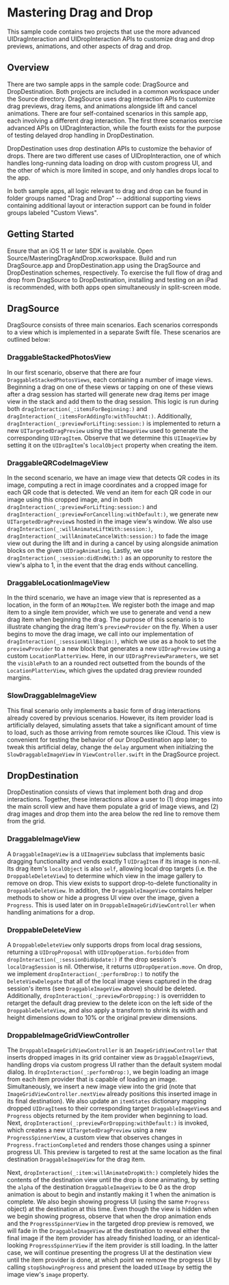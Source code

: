 # Mastering Drag and Drop

This sample code contains two projects that use the more advanced UIDragInteraction and UIDropInteraction APIs to customize drag and drop previews, animations, and other aspects of drag and drop.

## Overview

There are two sample apps in the sample code: DragSource and DropDestination. Both projects are included in a common workspace under the Source directory. DragSource uses drag interaction APIs to customize drag previews, drag items, and animations alongside lift and cancel animations. There are four self-contained scenarios in this sample app, each involving a different drag interaction. The first three scenarios exercise advanced APIs on UIDragInteraction, while the fourth exists for the purpose of testing delayed drop handling in DropDestination.

DropDestination uses drop destination APIs to customize the behavior of drops. There are two different use cases of UIDropInteraction, one of which handles long-running data loading on drop with custom progress UI, and the other of which is more limited in scope, and only handles drops local to the app.

In both sample apps, all logic relevant to drag and drop can be found in folder groups named "Drag and Drop" -- additional supporting views containing additional layout or interaction support can be found in folder groups labeled "Custom Views".

## Getting Started

Ensure that an iOS 11 or later SDK is available. Open Source/MasteringDragAndDrop.xcworkspace. Build and run DragSource.app and DropDestination.app using the DragSource and DropDestination schemes, respectively. To exercise the full flow of drag and drop from DragSource to DropDestination, installing and testing on an iPad is recommended, with both apps open simultaneously in split-screen mode.

## DragSource
DragSource consists of three main scenarios. Each scenarios corresponds to a view which is implemented in a separate Swift file. These scenarios are outlined below:

### DraggableStackedPhotosView

In our first scenario, observe that there are four `DraggableStackedPhotosViews`, each containing a number of image views. Beginning a drag on one of these views or tapping on one of these views after a drag session has started will generate new drag items per image view in the stack and add them to the drag session. This logic is run during both `dragInteraction(_:itemsForBeginning:)` and `dragInteraction(_:itemsForAddingTo:withTouchAt:)`.  Additionally, `dragInteraction(_:previewForLifting:session:)` is implemented to return a new `UITargetedDragPreview` using the `UIImageView` used to generate the corresponding `UIDragItem`. Observe that we determine this `UIImageView` by setting it on the `UIDragItem`'s `localObject` property when creating the item.

### DraggableQRCodeImageView

In the second scenario, we have an image view that detects QR codes in its image, computing a rect in image coordinates and a cropped image for each QR code that is detected. We vend an item for each QR code in our image using this cropped image, and in both `dragInteraction(_:previewForLifting:session:)` and `dragInteraction(_:previewForCancelling:withDefault:)`, we generate new `UITargetedDragPreview`s hosted in the image view's window. We also use `dragInteraction(_:willAnimateLiftWith:session:)`, `dragInteraction(_:willAnimateCancelWith:session:)` to fade the image view out during the lift and in during a cancel by using alongside animation blocks on the given `UIDragAnimating`. Lastly, we use `dragInteraction(_:session:didEndWith:)` as an opporunity to restore the view's alpha to 1, in the event that the drag ends without cancelling.

### DraggableLocationImageView

In the third scenario, we have an image view that is represented as a location, in the form of an `MKMapItem`. We register both the image and map item to a single item provider, which we use to generate and vend a new drag item when beginning the drag. The purpose of this scenario is to illustrate changing the drag item's `previewProvider` on the fly. When a user begins to move the drag image, we call into our implementation of `dragInteraction(_:sessionWillBegin:)`, which we use as a hook to set the `previewProvider` to a new block that generates a new `UIDragPreview` using a custom `LocationPlatterView`. Here, in our `UIDragPreviewParameters`, we set the `visiblePath` to an a rounded rect outsetted from the bounds of the `LocationPlatterView`, which gives the updated drag preview rounded margins.

### SlowDraggableImageView

This final scenario only implements a basic form of drag interactions already covered by previous scenarios. However, its item provider load is artificially delayed, simulating assets that take a significant amount of time to load, such as those arriving from remote sources like iCloud. This view is convenient for testing the behavior of our DropDestination app later; to tweak this artificial delay, change the `delay` argument when initialzing the `SlowDraggableImageView` in `ViewController.swift` in the DragSource project.

## DropDestination
DropDestination consists of views that implement both drag and drop interactions. Together, these interactions allow a user to (1) drop images into the main scroll view and have them populate a grid of image views, and (2) drag images and drop them into the area below the red line to remove them from the grid.

### DraggableImageView

A `DraggableImageView` is a `UIImageView` subclass that implements basic dragging functionality and vends exactly 1 `UIDragItem` if its image is non-nil. Its drag item's `localObject` is also `self`, allowing local drop targets (i.e. the `DroppableDeleteView`) to determine which view in the image gallery to remove on drop. This view exists to support drop-to-delete functionality in `DroppableDeleteView`. In addition, the `DraggableImageView` contains helper methods to show or hide a progress UI view over the image, given a `Progress`. This is used later on in `DroppableImageGridViewController` when handling animations for a drop.

### DroppableDeleteView

A `DroppableDeleteView` only supports drops from local drag sessions, returning a `UIDropProposal` with `UIDropOperation.forbidden` from `dropInteraction(_:sessionDidUpdate:)` if the drop session's `localDragSession` is nil. Otherwise, it returns `UIDropOperation.move`. On drop, we implement `dropInteraction(_:performDrop:)` to notify the `DeleteViewDelegate` that all of the local image views captured in the drag session's items (see `DraggableImageView` above) should be deleted. Additionally, `dropInteraction(_:previewForDropping:)` is overridden to retarget the default drag preview to the delete icon on the left side of the `DroppableDeleteView`, and also apply a transform to shrink its width and height dimensions down to 10% or the original preview dimensions.

### DroppableImageGridViewController

The `DroppableImageGridViewController` is an `ImageGridViewController` that inserts dropped images in its grid container view as `DraggableImageView`s, handling drops via custom progress UI rather than the default system modal dialog. In `dropInteraction(_:performDrop:)`, we begin loading an image from each item provider that is capable of loading an image. Simultaneously, we insert a new image view into the grid (note that `ImageGridViewController.nextView` already positions this inserted image in its final destination). We also update an `itemStates` dictionary mapping dropped `UIDragItem`s to their corresponding target `DraggableImageView`s and `Progress` objects returned by the item provider when beginning to load. Next, `dropInteraction(_:previewForDropping:withDefault:)` is invoked, which creates a new `UITargetedDragPreview` using a new `ProgressSpinnerView`, a custom view that observes changes in `Progress.fractionCompleted` and renders those changes using a spinner progress UI. This preview is targeted to rest at the same location as the final destination `DraggableImageView` for the drag item.

Next, `dropInteraction(_:item:willAnimateDropWith:)` completely hides the contents of the destination view until the drop is done animating, by setting the `alpha` of the destination `DraggableImageView` to be 0 as the drop animation is about to begin and instantly making it 1 when the animation is complete. We also begin showing progress UI (using the same `Progress` object) at the destination at this time. Even though the view is hidden when we begin showing progress, observe that when the drop animation ends and the `ProgressSpinnerView` in the targeted drop preview is removed, we will fade in the `DraggableImageView` at the destination to reveal either the final image if the item provider has already finished loading, or an identical-looking `ProgressSpinnerView` if the item provider is still loading. In the latter case, we will continue presenting the progress UI at the destination view until the item provider is done, at which point we remove the progress UI by calling `stopShowingProgress` and present the loaded `UIImage` by settig the image view's `image` property.
